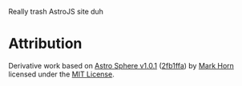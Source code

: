 Really trash AstroJS site duh

# Attribution
Derivative work based on [Astro Sphere v1.0.1](https://github.com/markhorn-dev/astro-sphere) ([2fb1ffa](https://github.com/markhorn-dev/astro-sphere/commit/2fb1ffabb12945fbbb5683ec2b1159c9d83cb59f)) by [Mark Horn](https://github.com/markhorn-dev) licensed under the [MIT License](https://github.com/markhorn-dev/astro-sphere/blob/2fb1ffabb12945fbbb5683ec2b1159c9d83cb59f/LICENSE).

